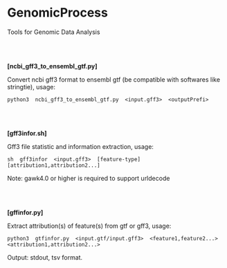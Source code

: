 # GenomicProcess
Tools for Genomic Data Analysis

<br></br>

**[ncbi_gff3_to_ensembl_gtf.py]**

  Convert ncbi gff3 format to ensembl gtf (be compatible with softwares like stringtie), usage:

    python3  ncbi_gff3_to_ensembl_gtf.py  <input.gff3>  <outputPrefi>

<br></br>

**[gff3infor.sh]**

Gff3 file statistic and information extraction, usage:

    sh  gff3infor  <input.gff3>  [feature-type]  [attribution1,attribution2...]

Note: gawk4.0 or higher is required to support urldecode

<br></br>

**[gffinfor.py]**

Extract attribution(s) of feature(s) from gtf or gff3, usage:

    python3  gtfinfor.py  <input.gtf/input.gff3>  <feature1,feature2...>  <attribution1,attribution2...>

Output: stdout, tsv format.
   
